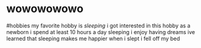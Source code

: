 # wowowowowo
#hobbies
my favorite hobby is *sleeping*
i got interested in this hobby as a newborn
i spend at least 10 hours a day sleeping
i enjoy having dreams
ive learned that sleeping makes me happier
when i slept i fell off my bed

